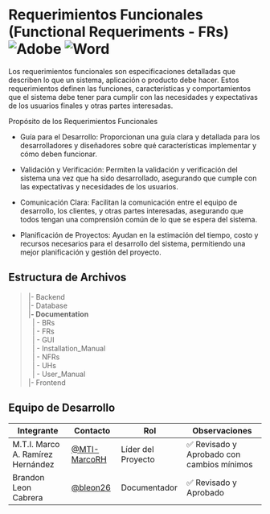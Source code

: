 # Requerimientos Funcionales (Functional Requeriments - FRs) ![Adobe](https://img.shields.io/badge/adobe-%23FF0000.svg?style=for-the-badge&logo=adobe&logoColor=white) ![Word](https://img.shields.io/badge/Microsoft_Word-2B579A?style=for-the-badge&logo=microsoft-word&logoColor=white)

Los requerimientos funcionales son especificaciones detalladas que describen lo que un sistema, aplicación o producto debe hacer. Estos requerimientos definen las funciones, características y comportamientos que el sistema debe tener para cumplir con las necesidades y expectativas de los usuarios finales y otras partes interesadas.

Propósito de los Requerimientos Funcionales

- Guía para el Desarrollo: Proporcionan una guía clara y detallada para los desarrolladores y diseñadores sobre qué características implementar y cómo deben funcionar.

- Validación y Verificación: Permiten la validación y verificación del sistema una vez que ha sido desarrollado, asegurando que cumple con las expectativas y necesidades de los usuarios.

- Comunicación Clara: Facilitan la comunicación entre el equipo de desarrollo, los clientes, y otras partes interesadas, asegurando que todos tengan una comprensión común de lo que se espera del sistema.

- Planificación de Proyectos: Ayudan en la estimación del tiempo, costo y recursos necesarios para el desarrollo del sistema, permitiendo una mejor planificación y gestión del proyecto.


## Estructura de Archivos

>|- Backend <br>
>|- Database<br>
>|**- Documentation**<br>
>&nbsp;&nbsp;| - BRs<br>
>&nbsp;&nbsp;| - FRs<br>
>&nbsp;&nbsp;| - GUI<br>
>&nbsp;&nbsp;| - Installation_Manual<br>
>&nbsp;&nbsp;| - NFRs<br>
>&nbsp;&nbsp;| - UHs<br>
>&nbsp;&nbsp;| - User_Manual<br>
>|- Frontend<br>


## Equipo de Desarrollo

|Integrante|Contacto|Rol|Observaciones|
|------------|--------|---|---|
|M.T.I. Marco A. Ramírez Hernández|[@MTI-MarcoRH](https://github.com/MTI-MarcoRH)|Líder del Proyecto|✅ Revisado y Aprobado con cambios mínimos|
|Brandon Leon Cabrera|[@bleon26](https://github.com/bleon26)|Documentador| ✅ Revisado y Aprobado|  
